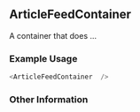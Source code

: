 ## ArticleFeedContainer
A container that does ...

### Example Usage

```js
<ArticleFeedContainer  />
```


### Other Information
